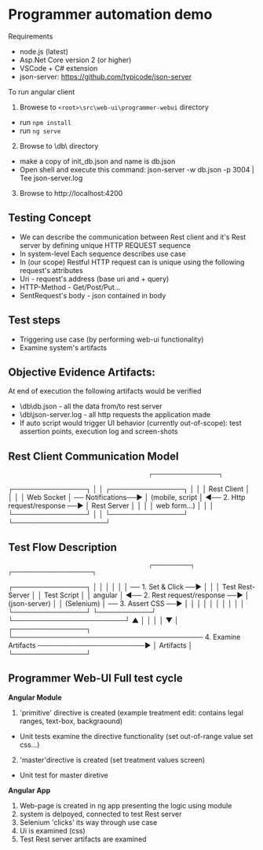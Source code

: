 ﻿# Programmer automation demo

Requirements
* node.js (latest)
* Asp.Net Core version 2 (or higher)
* VSCode + C# extension
* json-server: https://github.com/typicode/json-server


To run angular client

1. Browese to `<root>\src\web-ui\programmer-webui` directory 
 * run `npm install`
 * run `ng serve`

2. Browse to <root>\db\ directory 
 * make a copy of init_db.json and name is db.json
 * Open shell and execute this command: json-server -w db.json -p 3004 | Tee json-server.log

3. Browse to http://localhost:4200

## Testing Concept
* We can describe the communication between Rest client and it's Rest server by defining unique HTTP REQUEST sequence
* In system-level Each sequence describes use case
* In (our scope) Restful HTTP request can is unique using the following request's attributes
 * Uri - request's address (base uri and + query)
 * HTTP-Method - Get/Post/Put...
 * SentRequest's body - json contained in body

## Test steps
* Triggering use case (by performing web-ui functionality)
* Examine system's artifacts

## Objective Evidence Artifacts:
At end of execution the following artifacts would be verified
* <root>\db\db.json - all the data from/to rest server
* <root>\db\json-server.log - all http requests the application made
* If auto script would trigger UI behavior (currently out-of-scope): test assertion points, execution log and screen-shots


## Rest Client Communication Model
																
											┌───────────────────┐
┌───────────────┐							│					│										┌───────────────┐
│				│							│	Rest Client		│										│				│
│	Web Socket	│	──	Notifications──►	│	(mobile, script	│	◄── 2. Http request/response ──►	│	Rest Server	│
│				│							│	web form...)	│										│				│
└───────────────┘							│					│										└───────────────┘
											└───────────────────┘										


## Test Flow Description
											┌───────────┐										┌───────────────────────┐
┌───────────────┐							│			│										│						│
│				│	──	1. Set & Click	──►	│			│										│	Test Rest-Server	│
│	Test Script	│							│	angular	│	◄──	2. Rest request/response	──►	│		(json-server)	│
│	(Selenium)	│	──	3. Assert CSS	──►	│			│										│						│
│				│							│			│										│						│
└───────────────┘							└───────────┘										└───────────────────────┘
		▲																									│
		│																									│
		│																									▼
		│																							┌───────────────┐
		└───────────────────────────────────────	4. Examine Artifacts	──────────────────────►	│	Artifacts	│
																									└───────────────┘

## Programmer Web-UI Full test cycle
__Angular Module__
1. 'primitive' directive is created (example treatment edit: contains legal ranges, text-box, backgraound)
 - Unit tests examine the directive functionality (set out-of-range value set css...)
2. 'master'directive is created (set treatment values screen)
 - Unit test for master diretive

__Angular App__
1. Web-page is created in ng app presenting the logic using module
2. system is delpoyed, connected to test Rest server
3. Selenium 'clicks' its way through use case
4. Ui is examined (css)
5. Test Rest server artifacts are examined